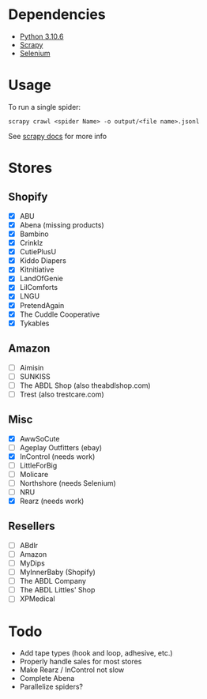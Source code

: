 # Dependencies

- [Python 3.10.6](https://www.python.org/)
- [Scrapy](https://scrapy.org/)
- [Selenium](https://www.selenium.dev/)

# Usage

To run a single spider: 

`scrapy crawl <spider Name> -o output/<file name>.jsonl`

See [scrapy docs](https://docs.scrapy.org/en/latest/index.html) for more info

# Stores

## Shopify
- [x] ABU
- [x] Abena (missing products)
- [x] Bambino
- [x] Crinklz
- [x] CutiePlusU
- [x] Kiddo Diapers
- [x] Kitnitiative
- [x] LandOfGenie
- [x] LilComforts
- [x] LNGU
- [x] PretendAgain
- [x] The Cuddle Cooperative
- [x] Tykables

## Amazon
- [ ] Aimisin
- [ ] SUNKISS
- [ ] The ABDL Shop (also theabdlshop.com)
- [ ] Trest (also trestcare.com)

## Misc
- [x] AwwSoCute
- [ ] Ageplay Outfitters (ebay)
- [x] InControl (needs work)
- [ ] LittleForBig
- [ ] Molicare
- [ ] Northshore (needs Selenium)
- [ ] NRU 
- [x] Rearz (needs work)

## Resellers
- [ ] ABdlr
- [ ] Amazon
- [ ] MyDips
- [ ] MyInnerBaby (Shopify)
- [ ] The ABDL Company
- [ ] The ABDL Littles' Shop
- [ ] XPMedical

# Todo
- Add tape types (hook and loop, adhesive, etc.)
- Properly handle sales for most stores
- Make Rearz / InControl not slow
- Complete Abena
- Parallelize spiders?